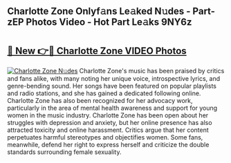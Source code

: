 ## Charlotte Zone Onlyf𝚊ns Le𝚊ked N𝚞des - Part-zEP Photos Video - Hot Part Le𝚊ks 9NY6z

# <h2><a href="http://ac13566.deff.icu/?id=Charlotte+Zone">🔗 New 👉🔴 Charlotte Zone VIDEO Photos</a></h2>

[![Charlotte Zone N𝚞des](https://i.imgur.com/rIISA9y.gif)](http://ac13566.deff.icu/?id=Charlotte+Zone)
Charlotte Zone's music has been praised by critics and fans alike, with many noting her unique voice, introspective lyrics, and genre-bending sound. Her songs have been featured on popular playlists and radio stations, and she has gained a dedicated following online. Charlotte Zone has also been recognized for her advocacy work, particularly in the area of mental health awareness and support for young women in the music industry. Charlotte Zone has been open about her struggles with depression and anxiety, but her online presence has also attracted toxicity and online harassment. Critics argue that her content perpetuates harmful stereotypes and objectifies women. Some fans, meanwhile, defend her right to express herself and criticize the double standards surrounding female sexuality.
